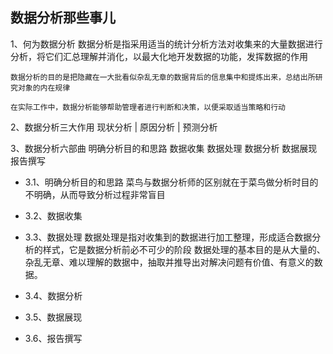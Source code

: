 ## 数据分析那些事儿


1、何为数据分析
	数据分析是指采用适当的统计分析方法对收集来的大量数据进行分析，将它们汇总理解并消化，以最大化地开发数据的功能，发挥数据的作用

	数据分析的目的是把隐藏在一大批看似杂乱无章的数据背后的信息集中和提炼出来，总结出所研究对象的内在规律

	在实际工作中，数据分析能够帮助管理者进行判断和决策，以便采取适当策略和行动

2、数据分析三大作用
	现状分析 | 原因分析 | 预测分析

3、数据分析六部曲
	明确分析目的和思路 数据收集 数据处理 数据分析 数据展现 报告撰写
- 3.1、明确分析目的和思路
	菜鸟与数据分析师的区别就在于菜鸟做分析时目的不明确，从而导致分析过程非常盲目

- 3.2、数据收集

- 3.3、数据处理
	数据处理是指对收集到的数据进行加工整理，形成适合数据分析的样式，它是数据分析前必不可少的阶段
数据处理的基本目的是从大量的、杂乱无章、难以理解的数据中，抽取并推导出对解决问题有价值、有意义的数据。

- 3.4、数据分析

- 3.5、数据展现

- 3.6、报告撰写

